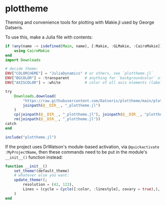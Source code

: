 # plottheme

Theming and convenience tools for plotting with Makie.jl used by George Datseris.

To use this, make a Julia file with contents:
```julia
if !any(name -> isdefined(Main, name), [:Makie, :GLMakie, :CairoMakie])
    using CairoMakie
end
import Downloads

# decide theme:
ENV["COLORCHEME"] = "JuliaDynamics" # or others, see `plottheme.jl`
ENV["BGCOLOR"] = :transparent       # anything for `backgroundcolor` of Makie
ENV["AXISCOLOR"] = :white           # color of all axis elements (labels, spines, ticks)

try
    Downloads.download(
        "https://raw.githubusercontent.com/Datseris/plottheme/main/plottheme.jl",
        joinpath(@__DIR__, "_plottheme.jl")
    )
    cp(joinpath(@__DIR__, "_plottheme.jl"), joinpath(@__DIR__, "plottheme.jl"))
    rm(joinpath(@__DIR__, "_plottheme.jl"))
catch
end

include("plottheme.jl")
```

If the project uses DrWatson's module-based activation, via `@quickactivate :MyProjectName`, then these commands need to be put in the module's `__init__()` function instead:

```julia
function __init__()
    set_theme!(default_theme)
    # whatever else you want:
    update_theme!(;
        resolution = (42, 123),
        Lines = (cycle = Cycle([:color, :linestyle], covary = true),),
    )
end
```
